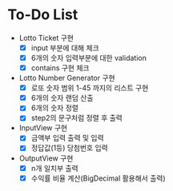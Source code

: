# To-Do List
- Lotto Ticket 구현
    - [x] input 부분에 대해 체크
    - [x] 6개의 숫자 입력부분에 대한 validation
    - [x] contains 구현 체크
 
- Lotto Number Generator 구현
    - [x] 로또 숫자 범위 1-45 까지의 리스트 구현
    - [x] 6개의 숫자 랜덤 산출
    - [x] 6개의 숫자 정렬
    - [x] step2의 문구처럼 정렬 후 출력
    
- InputView 구현
    - [x] 금액부 입력 출력 및 입력
    - [x] 정답값(1등) 당첨번호 입력
 
- OutputView 구현
    - [x] n개 일치부 출력
    - [x] 수익률 비율 계산(BigDecimal 활용해서 출력)